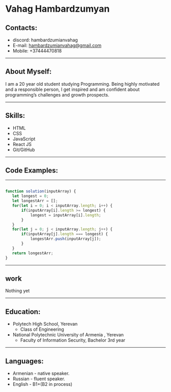 # Vahag Hambardzumyan

## Contacts:
* discord: hambardzumianvahag
* E-mail: hambardzumianvahag@gmail.com
* Mobile: +37444470818
***
## About Myself:
I am a 20 year old student studying Programming. Being highly motivated and a responsible person, I get inspired and am confident about programming’s challenges and growth prospects.
***
## Skills:
* HTML
* CSS
* JavaScript
* React JS
* Git/GitHub
***
## Code Examples:
***
 ``` javascript

function solution(inputArray) {
    let longest = 0;
    let longestArr = [];
    for(let i = 0; i < inputArray.length; i++) {
        if(inputArray[i].length >= longest) {
            longest = inputArray[i].length;
        }
    }
    for(let j = 0; j < inputArray.length; j++) {
        if(inputArray[j].length === longest) {
            longestArr.push(inputArray[j]);
        }
    }
    return longestArr;
}
```
***
## work
Nothing yet
***
## Education:
* Polytech High School, Yerevan
    * Class of Engineering
* National Polytechnic University of Armenia , Yerevan
    * Faculty of Information Security, Bachelor 3rd year
***
## Languages:
* Armenian - native speaker.
* Russian - fluent speaker.
* English - B1+(B2 in process)
